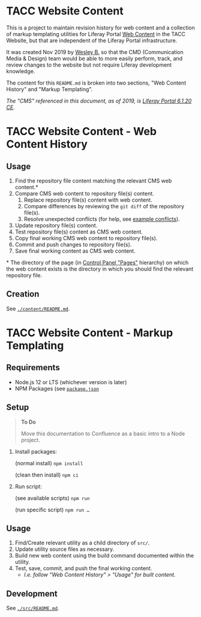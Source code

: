 # TACC Website Content

This is a project to maintain revision history for web content and a collection of markup templating utilities for Liferay Portal [Web Content][lr-web-content] in the TACC Website, but that are independent of the Liferay Portal infrastructure.

It was created Nov 2019 by [Wesley B.][user-wb] so that the CMD (Communication Media & Design) team would be able to more easily perform, track, and review changes to the website but not require Liferay development knowledge.

The content for this `README.md` is broken into two sections, "Web Content History" and "Markup Templating".

_The "CMS" referenced in this document, as of 2019, is [Liferay Portal 6.1.20 CE][lr-version]._


# TACC Website Content - Web Content History

## Usage

1. Find the repository file content matching the relevant CMS web content.\*
2. Compare CMS web content to repository file(s) content.
    1. Replace repository file(s) content with web content.
    2. Compare differences by reviewing the `git diff` of the repository file(s).
    3. Resolve unexpected conflicts (for help, see [example conflicts][doc-conflicts]).
3. Update repository file(s) content.
4. Test repository file(s) content as CMS web content.
5. Copy final working CMS web content to repository file(s).
6. Commit and push changes to repository file(s).
7. Save final working content as CMS web content.

\* The directory of the page (in [Control Panel "Pages"][cp-pages] hierarchy) on which the web content exists is the directory in which you should find the relevant repository file.

## Creation

See [`./content/README.md`](./content/README.md).


# TACC Website Content - Markup Templating

## Requirements

- Node.js 12 or LTS (whichever version is later)
- NPM Packages (see [`package.json`](./package.json)

## Setup

> **To Do**
>
> Move this documentation to Confluence as a basic intro to a Node project.

1. Install packages:

    (normal install)
    ```npm install```

    (clean then install)
    ```npm ci```

2. Run script:

    (see available scripts)
    ```npm run```

    (run specific script)
    ```npm run …```

## Usage

1. Find/Create relevant utility as a child directory of `src/`.
2. Update utility source files as necessary.
3. Build new web content using the build command documented within the utility.
4. Test, save, commit, and push the final working content.
    - _I.e. follow "Web Content History" > "Usage" for built content._

## Development

See [`./src/README.md`](./src/README.md).



[lr-web-content]: https://portal.liferay.dev/docs/6-1/user/-/knowledge_base/u/web-content-management "Liferay Portal: Web Content Management"
[lr-version]: https://liferay.dev/blogs/-/blogs/liferay-portal-6-1-ce-ga2-release "Liferay Portal Enterprise Edition 6.1.20 EE"

[cp-pages]: https://www.tacc.utexas.edu/group/control_panel/manage?p_p_id=156&p_p_lifecycle=0&p_p_state=maximized&p_p_mode=view&doAsGroupId=1084364 "Control Panel > Website > Pages > Public Pages"

[doc-conflicts]: ./docs/content-conflicts.md "Example Content Conflicts"

[user-wb]: mailto:wesleyb@tacc.utexas.edu "Wesley B. of Communications, Media & Design"
